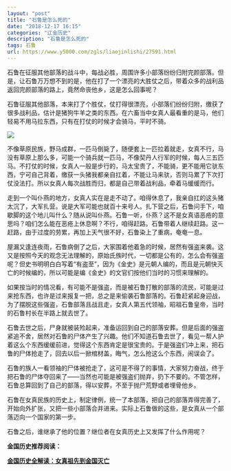 ```yaml
---
layout: "post"
title: "石鲁是怎么死的"
date: "2018-12-17 16:15"
categories: "辽金历史"
description: "石鲁是怎么死的"
tags: 石鲁
url: https://www.y5000.com/zgls/liaojinlishi/27591.html
---
```






石鲁在征服其他部落的战斗中，每战必胜，周围许多小部落纷纷归附完颜部落。但是，让石鲁万万想不到的是，他在打了一个漂亮的大胜仗之后，带着众多的战利品返回完颜部落的路上，竟然命丧他乡，这是怎么回事呢？

石鲁征服其他部落，本来打了个胜仗，仗打得很漂亮，小部落们纷纷归附，缴获了很多战利品，估计是猪狗牛羊之类的东西。在六畜当中女真人最看重的是马，他们轻易不用马拉东西，只有在打仗的时候才会骑马，平时不骑。

![](https://img.y5000.com/uploads/allimg/180113/8-1P113152JA37.jpg)

不像草原民族，野马成群，一匹马倒毙了，随便套上一匹拉着就走，女真不行，马没有草原上那么多，可能一个骑兵就一匹马，不像契丹人行军的时候，每人三五匹马。不打仗的时候，女真人一般是步行的，马太宝贵了，不能骑，更不能用它驮东西，宁可自己背着，缴获一头猪我都亲自扛着，不能让马来驮，否则马累了下次打仗没法打。所以女真人每次战胜而归，都是自己带着战利品，牵着马缓缓而行。

走到一个叫仆燕的地方，女真人实在是走不动了。咱得休息了，我亲自扛的这头猪太沉了，大军扎营。说是大军可能也就百十来号人。扎下营之后，石鲁问手下，咱歇脚的这个地儿叫什么？随从说叫仆燕。石鲁一听，仆燕？这不是女真语恶疮的意思吗？咱们怎么能在恶疮上休息啊？不行，咱得赶路。石鲁带着人继续赶路。这一赶路，由于过度的劳累，再加上天气很不好，石鲁染上了重病，奄奄一息。

屋漏又逢连夜雨，石鲁病倒了之后，大家围着他着急的时候，居然有强盗来袭。这又是按照今天的观念无法理解的，原始氏族时代，一切都是公有的，怎么会有强盗呢？但史书明明白白写着“有盗至”，因为《金史》是元朝人编的，而且是元朝快灭亡的时候编的，所以可能是编《金史》的文官们按他们当时的习惯来理解的。

如果按当时的情况看，有可能不是强盗，而是被石鲁打散的部落的流民，可能是过来抢东西，也许是过来报复一把，总之是来偷袭石鲁部落的。石鲁赶紧起身迎战，为了摆脱这些强盗，石鲁部落且战且走，女真人第五代领袖，昭祖石鲁皇帝，当时的石鲁村长在半路上就去世了。

石鲁去世之后，尸身就被装殓起来，准备运回到自己的部落安葬。但是后面的强盗紧追不舍，居然对石鲁的尸体产生了兴趣。他们不知道石鲁去世了，看见一帮人护着这么个东西缓缓前进，觉得这个东西肯定是很宝贵的。于是强盗们冲上来，把石鲁的尸体抢走了，回去以后一掀棺材盖，晦气，怎么抢这么个东西，闹误会了。

石鲁的族人一看领袖的尸体被抢走了，这可是不得了的事情，大家努力奋战，终于把石鲁的尸体夺回来了——当然也可能是被强盗们抛弃，扔下不要的。不管怎样，石鲁总算回到了自己的部落，得以安葬，不至于抛尸荒野或者埋骨他乡。

石鲁在女真民族的历史上，制定律例，统一了本部落，把自己的部落弄得完善了，开始向外扩张，又把一些小部落合并进来。实际上石鲁做的这些，是女真从一个部落迈向一个国家的第一步。

石鲁之后，谁继承了他的位置？继位者在女真历史上又发挥了什么作用呢？

**金国历史推荐阅读：**

**[金国历史全解读：女真祖先到金国灭亡](https://www.y5000.com/zgls/liaojinlishi/2018/0115/27654.html)**
